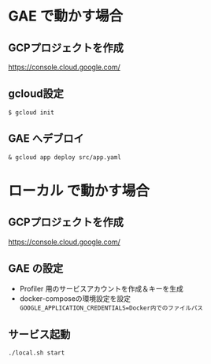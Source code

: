 # GAE で動かす場合

## GCPプロジェクトを作成
https://console.cloud.google.com/

## gcloud設定
`$ gcloud init`

## GAE へデブロイ
`& gcloud app deploy src/app.yaml`

# ローカル で動かす場合

## GCPプロジェクトを作成
https://console.cloud.google.com/

## GAE の設定
- Profiler 用のサービスアカウントを作成＆キーを生成
- docker-composeの環境設定を設定
　`GOOGLE_APPLICATION_CREDENTIALS=Docker内でのファイルパス`

## サービス起動
`./local.sh start`